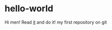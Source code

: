 # hello-world
Hi men!
Read [it](https://guides.github.com/activities/hello-world/) and do it!
my first repository on git
